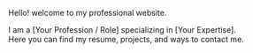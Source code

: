 Hello! welcome to my professional website.  

I am a [Your Profession / Role] specializing in [Your Expertise].  
Here you can find my resume, projects, and ways to contact me.
